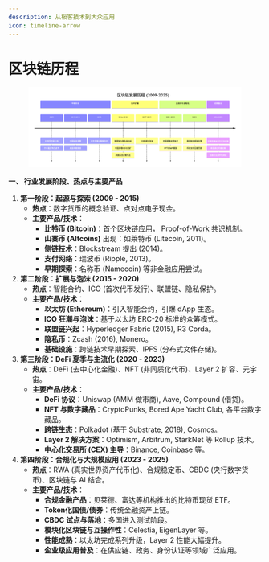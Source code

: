 ```yaml
---
description: 从极客技术到大众应用
icon: timeline-arrow
---
```


# 区块链历程

<figure><img src="../.gitbook/assets/deepseek_mermaid_20250905_d3ab53.png" alt=""><figcaption></figcaption></figure>

**一、 行业发展阶段、热点与主要产品**

1. **第一阶段：起源与探索 (2009 - 2015)**
   * **热点**：数字货币的概念验证、点对点电子现金。
   * **主要产品/技术**：
     * **比特币 (Bitcoin)**：首个区块链应用， Proof-of-Work 共识机制。
     * **山寨币 (Altcoins)** 出现：如莱特币 (Litecoin, 2011)。
     * **侧链技术**：Blockstream 提出 (2014)。
     * **支付网络**：瑞波币 (Ripple, 2013)。
     * **早期探索**：名称币 (Namecoin) 等非金融应用尝试。
2. **第二阶段：扩展与泡沫 (2015 - 2020)**
   * **热点**：智能合约、ICO (首次代币发行)、联盟链、隐私保护。
   * **主要产品/技术**：
     * **以太坊 (Ethereum)**：引入智能合约，引爆 dApp 生态。
     * **ICO 狂潮与泡沫**：基于以太坊 ERC-20 标准的众筹模式。
     * **联盟链兴起**：Hyperledger Fabric (2015), R3 Corda。
     * **隐私币**：Zcash (2016), Monero。
     * **基础设施**：跨链技术早期探索、IPFS (分布式文件存储)。
3. **第三阶段：DeFi 夏季与主流化 (2020 - 2023)**
   * **热点**：DeFi (去中心化金融)、NFT (非同质化代币)、Layer 2 扩容、元宇宙。
   * **主要产品/技术**：
     * **DeFi 协议**：Uniswap (AMM 做市商), Aave, Compound (借贷)。
     * **NFT 与数字藏品**：CryptoPunks, Bored Ape Yacht Club, 各平台数字藏品。
     * **跨链生态**：Polkadot (基于 Substrate, 2018), Cosmos。
     * **Layer 2 解决方案**：Optimism, Arbitrum, StarkNet 等 Rollup 技术。
     * **中心化交易所 (CEX) 主导**：Binance, Coinbase 等。
4. **第四阶段：合规化与大规模应用 (2023 - 2025)**
   * **热点**：RWA (真实世界资产代币化)、合规稳定币、CBDC (央行数字货币)、区块链与 AI 结合。
   * **主要产品/技术**：
     * **合规金融产品**：贝莱德、富达等机构推出的比特币现货 ETF。
     * **Token化国债/债券**：传统金融资产上链。
     * **CBDC 试点与落地**：多国进入测试阶段。
     * **模块化区块链与互操作性**：Celestia, EigenLayer 等。
     * **性能成熟**：以太坊完成系列升级，Layer 2 性能大幅提升。
     * **企业级应用普及**：在供应链、政务、身份认证等领域广泛应用。



